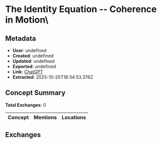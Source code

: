# **The Identity Equation -- Coherence in Motion**\

## Metadata

- **User**: undefined
- **Created**: undefined
- **Updated**: undefined
- **Exported**: undefined
- **Link**: [ChatGPT](undefined)
- **Extracted**: 2025-10-25T18:34:53.376Z

## Concept Summary

**Total Exchanges**: 0

| Concept | Mentions | Locations |
|---------|----------|----------|

## Exchanges

